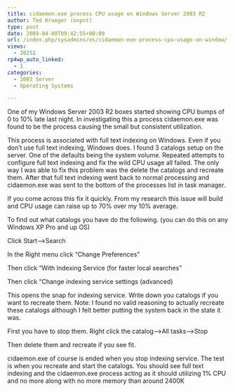 ```yaml
---
title: cidaemon.exe process CPU usage on Windows Server 2003 R2
author: Ted Krueger (onpnt)
type: post
date: 2009-04-08T09:42:55+00:00
url: /index.php/sysadmins/os/cidaemon-exe-process-cpu-usage-on-window/
views:
  - 20252
rp4wp_auto_linked:
  - 1
categories:
  - 2003 Server
  - Operating Systems

---
```

One of my Windows Server 2003 R2 boxes started showing CPU bumps of 0 to 10% late last night. In investigating this a process cidaemon.exe was found to be the process causing the small but consistent utilization.

This process is associated with full text indexing on Windows. Even if you don&#8217;t use full text indexing, Windows does. I found 3 catalogs setup on the server. One of the defaults being the system volume. Repeated attempts to configure full text indexing and fix the wild CPU usage all failed. The only way I was able to fix this problem was the delete the catalogs and recreate them. After that full text indexing went back to normal processing and cidaemon.exe was sent to the bottom of the processes list in task manager.

If you come across this fix it quickly. From my research this issue will build and CPU usage can raise up to 70% over my 10% average.

To find out what catalogs you have do the following. (you can do this on any Windows XP Pro and up OS)

Click Start&#8211;>Search
  
In the Right menu click &#8220;Change Preferences&#8221;
  
Then click &#8220;With Indexing Service (for faster local searches&#8221;
  
Then click &#8220;Change indexing service settings (advanced)

This opens the snap for indexing service. Write down you catalogs if you want to recreate them. Note: I found no valid reasoning to actually recreate these catalogs although I felt better putting the system back in the state it was.

First you have to stop them. Right click the catalog&#8211;>All tasks&#8211;>Stop
  
Then delete them and recreate if you see fit.

cidaemon.exe of course is ended when you stop indexing service. The test is when you recreate and start the catalogs. You should see full text indexing and the cidaemon.exe process acting as it should utilizing 1% CPU and no more along with no more memory than around 2400K